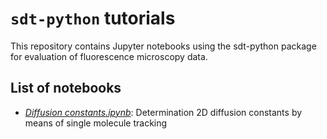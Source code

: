 <!--
SPDX-FileCopyrightText: 2020 Lukas Schrangl <lukas.schrangl@tuwien.ac.at>

SPDX-License-Identifier: CC-BY-4.0
-->

`sdt-python` tutorials
======================

This repository contains Jupyter notebooks using the sdt-python package for
evaluation of fluorescence microscopy data.


List of notebooks
-----------------

- *[Diffusion constants.ipynb](https://github.com/schuetzgroup/sdt-python-tutorials/blob/master/Diffusion%20constants.ipynb)*:
  Determination 2D diffusion constants by means of single molecule tracking
